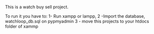 This is a watch buy sell project.

To run it you have to:
 1- Run xampp or lampp, 
 2 -Import the database, watchloop_db.sql on pypmyadmin 
 3 - move this projects to your htdocs folder of xammp 
